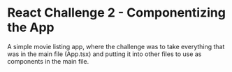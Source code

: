 # React Challenge 2 - Componentizing the App
<p>A simple movie listing app, where the challenge was to take everything that was in the main file (App.tsx) and putting it into other files to use as components in the main file.</p>
